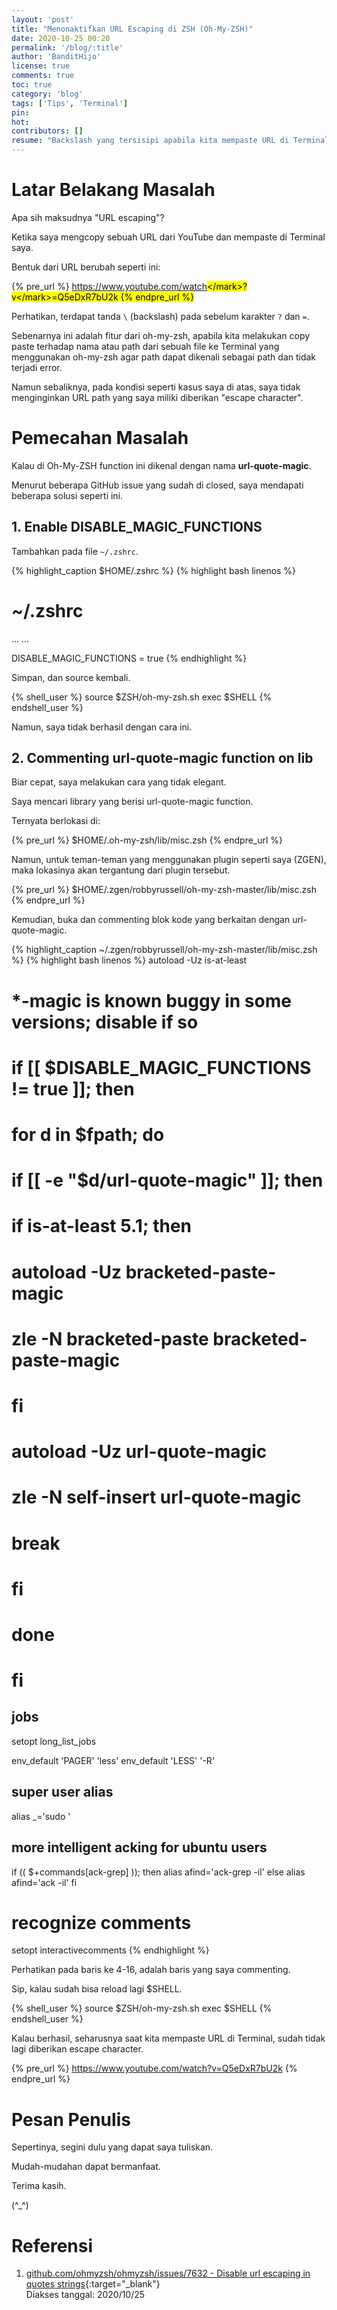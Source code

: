 ```yaml
---
layout: 'post'
title: "Menonaktifkan URL Escaping di ZSH (Oh-My-ZSH)"
date: 2020-10-25 00:20
permalink: '/blog/:title'
author: 'BanditHijo'
license: true
comments: true
toc: true
category: 'blog'
tags: ['Tips', 'Terminal']
pin:
hot:
contributors: []
resume: "Backslash yang tersisipi apabila kita mempaste URL di Terminal dengan Z Shell, cukup mengganggu. Catatan kali ini mungkin dapat dijadikan solusi untuk mengatasi hal tersebut."
---
```


# Latar Belakang Masalah

Apa sih maksudnya "URL escaping"?

Ketika saya mengcopy sebuah URL dari YouTube dan mempaste di Terminal saya.

Bentuk dari URL berubah seperti ini:

{% pre_url %}
https://www.youtube.com/watch<mark>\</mark>?v<mark>\</mark>=Q5eDxR7bU2k
{% endpre_url %}

Perhatikan, terdapat tanda `\` (backslash) pada sebelum karakter `?` dan `=`.

Sebenarnya ini adalah fitur dari oh-my-zsh, apabila kita melakukan copy paste terhadap nama atau path dari sebuah file ke Terminal yang menggunakan oh-my-zsh agar path dapat dikenali sebagai path dan tidak terjadi error.

Namun sebaliknya, pada kondisi seperti kasus saya di atas, saya tidak menginginkan URL path yang saya miliki diberikan "escape character".

# Pemecahan Masalah

Kalau di Oh-My-ZSH function ini dikenal dengan nama **url-quote-magic**.

Menurut beberapa GitHub issue yang sudah di closed, saya mendapati beberapa solusi seperti ini.

## 1. Enable DISABLE_MAGIC_FUNCTIONS

Tambahkan pada file `~/.zshrc`.

{% highlight_caption $HOME/.zshrc %}
{% highlight bash linenos %}
# ~/.zshrc

...
...

DISABLE_MAGIC_FUNCTIONS = true
{% endhighlight %}

Simpan, dan source kembali.

{% shell_user %}
source $ZSH/oh-my-zsh.sh
exec $SHELL
{% endshell_user %}

Namun, saya tidak berhasil dengan cara ini.

## 2. Commenting url-quote-magic function on lib

Biar cepat, saya melakukan cara yang tidak elegant.

Saya mencari library yang berisi url-quote-magic function.

Ternyata berlokasi di:

{% pre_url %}
$HOME/.oh-my-zsh/lib/misc.zsh
{% endpre_url %}

Namun, untuk teman-teman yang menggunakan plugin seperti saya (ZGEN), maka lokasinya akan tergantung dari plugin tersebut.

{% pre_url %}
$HOME/.zgen/robbyrussell/oh-my-zsh-master/lib/misc.zsh
{% endpre_url %}

Kemudian, buka dan commenting blok kode yang berkaitan dengan url-quote-magic.

{% highlight_caption ~/.zgen/robbyrussell/oh-my-zsh-master/lib/misc.zsh %}
{% highlight bash linenos %}
autoload -Uz is-at-least

# *-magic is known buggy in some versions; disable if so
# if [[ $DISABLE_MAGIC_FUNCTIONS != true ]]; then
#   for d in $fpath; do
#     if [[ -e "$d/url-quote-magic" ]]; then
#       if is-at-least 5.1; then
#         autoload -Uz bracketed-paste-magic
#         zle -N bracketed-paste bracketed-paste-magic
#       fi
#       autoload -Uz url-quote-magic
#       zle -N self-insert url-quote-magic
#     break
#     fi
#   done
# fi

## jobs
setopt long_list_jobs

env_default 'PAGER' 'less'
env_default 'LESS' '-R'

## super user alias
alias _='sudo '

## more intelligent acking for ubuntu users
if (( $+commands[ack-grep] )); then
  alias afind='ack-grep -il'
else
  alias afind='ack -il'
fi

# recognize comments
setopt interactivecomments
{% endhighlight %}

Perhatikan pada baris ke 4-16, adalah baris yang saya commenting.

Sip, kalau sudah bisa reload lagi $SHELL.

{% shell_user %}
source $ZSH/oh-my-zsh.sh
exec $SHELL
{% endshell_user %}

Kalau berhasil, seharusnya saat kita mempaste URL di Terminal, sudah tidak lagi diberikan escape character.

{% pre_url %}
https://www.youtube.com/watch?v=Q5eDxR7bU2k
{% endpre_url %}




# Pesan Penulis

Sepertinya, segini dulu yang dapat saya tuliskan.

Mudah-mudahan dapat bermanfaat.

Terima kasih.

(^_^)

# Referensi

1. [github.com/ohmyzsh/ohmyzsh/issues/7632 - Disable url escaping in quotes strings](https://github.com/ohmyzsh/ohmyzsh/issues/7632){:target="_blank"}
<br>Diakses tanggal: 2020/10/25
